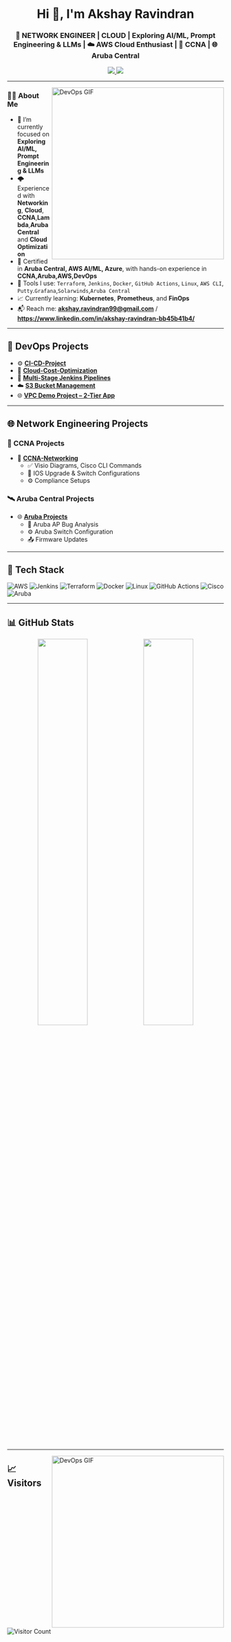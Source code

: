 <h1 align="center">Hi 👋, I'm Akshay Ravindran</h1>
<h3 align="center">🚀 NETWORK ENGINEER | CLOUD | Exploring AI/ML, Prompt Engineering & LLMs | ☁️ AWS Cloud Enthusiast | 🧠 CCNA | 🌐 Aruba Central </h3>

<p align="center">
  <a href="https://www.linkedin.com/in/akshay-ravindran-bb45b41b4/">
    <img src="https://img.shields.io/badge/-LinkedIn-blue?style=flat-square&logo=Linkedin&logoColor=white" />
  </a>
  <a href="mailto:akshay.ravindran99@gmail.com">
    <img src="https://img.shields.io/badge/-akshay@example.com-c14438?style=flat-square&logo=Gmail&logoColor=white" />
  </a>
</p>

---

<img align="right" alt="DevOps GIF" width="400" src="https://media3.giphy.com/media/v1.Y2lkPTc5MGI3NjExMnM1bGE1bzRpbHFrb25udnQzbzJ5NTNzN2ZtN3h4aGFpeGNraDZ0ZiZlcD12MV9pbnRlcm5hbF9naWZfYnlfaWQmY3Q9Zw/dWesBcTLavkZuG35MI/giphy.gif">

### 👨‍💻 About Me

- 🔭 I’m currently focused on **Exploring AI/ML, Prompt Engineering & LLMs**
- 🌩️ Experienced with **Networking**, **Cloud**, **CCNA**,**Lambda**,**Aruba Central** and **Cloud Optimization**
- 🧠 Certified in **Aruba Central, AWS AI/ML, Azure**, with hands-on experience in **CCNA,Aruba,AWS,DevOps**
- 🧰 Tools I use: `Terraform`, `Jenkins`, `Docker`, `GitHub Actions`, `Linux`, `AWS CLI`, `Putty`.`Grafana`,`Solarwinds`,`Aruba Central`
- 📈 Currently learning: **Kubernetes**, **Prometheus**, and **FinOps**
- 📬 Reach me: **akshay.ravindran99@gmail.com** / **https://www.linkedin.com/in/akshay-ravindran-bb45b41b4/**

---

## 🚀 DevOps Projects

- ⚙️ **[CI-CD-Project](https://github.com/akshay-ravindran-cloud/akshay.ravindran/tree/main/CI-CD-Project)**  
- 💸 **[Cloud-Cost-Optimization](https://github.com/akshay-ravindran-cloud/akshay.ravindran/tree/main/Cloud-Cost-Optimization)**  
- 🧪 **[Multi-Stage Jenkins Pipelines](https://github.com/akshay-ravindran-cloud/akshay.ravindran/tree/main/multi-stage-multi-agent)**  
- ☁️ **[S3 Bucket Management](https://github.com/akshay-ravindran-cloud/akshay.ravindran/tree/main/S3%20Bucket)**  
- 🌐 **[VPC Demo Project – 2-Tier App](https://github.com/akshay-ravindran-cloud/akshay.ravindran/tree/main/VPC%20Demo%20Project)**  

---

## 🌐 Network Engineering Projects

### 🔌 CCNA Projects

- 📡 **[CCNA-Networking](https://github.com/akshay-ravindran-cloud/CCNA-Networking)**
  - ✅ Visio Diagrams, Cisco CLI Commands
  - 🔧 IOS Upgrade & Switch Configurations
  - ⚙️ Compliance Setups

### 🛰️ Aruba Central Projects

- 🌐 **[Aruba Projects](https://github.com/akshay-ravindran-cloud/Aruba-Central)**
  - 🐛 Aruba AP Bug Analysis
  - ⚙️ Aruba Switch Configuration
  - 📤 Firmware Updates

---

## 🧰 Tech Stack

![AWS](https://img.shields.io/badge/AWS-232F3E?style=for-the-badge&logo=amazonaws&logoColor=white)
![Jenkins](https://img.shields.io/badge/Jenkins-D24939?style=for-the-badge&logo=jenkins&logoColor=white)
![Terraform](https://img.shields.io/badge/Terraform-7B42BC?style=for-the-badge&logo=terraform&logoColor=white)
![Docker](https://img.shields.io/badge/Docker-0db7ed?style=for-the-badge&logo=docker&logoColor=white)
![Linux](https://img.shields.io/badge/Linux-FCC624?style=for-the-badge&logo=linux&logoColor=black)
![GitHub Actions](https://img.shields.io/badge/GitHub%20Actions-2088FF?style=for-the-badge&logo=github-actions&logoColor=white)
![Cisco](https://img.shields.io/badge/Cisco-1BA0D7?style=for-the-badge&logo=cisco&logoColor=white)
![Aruba](https://img.shields.io/badge/Aruba-orange?style=for-the-badge&logo=hewlett-packard&logoColor=white)

---

## 📊 GitHub Stats

<p align="center">
  <img width="48%" src="https://github-readme-stats.vercel.app/api?username=akshay-ravindran-cloud&show_icons=true&theme=tokyonight" />
  <img width="48%" src="https://github-readme-stats.vercel.app/api/top-langs/?username=akshay-ravindran-cloud&layout=compact&theme=tokyonight" />
</p>

---
<img align="right" alt="DevOps GIF" width="400" src="https://media4.giphy.com/media/v1.Y2lkPTc5MGI3NjExcnV0OWxrMHM3aWJqdnNpNHNxcmNzaHJsYng4enJrMXByb3Y0YnlvdiZlcD12MV9pbnRlcm5hbF9naWZfYnlfaWQmY3Q9Zw/3oEdva9BUHPIs2SkGk/giphy.gif">

## 📈 Visitors

![Visitor Count](https://komarev.com/ghpvc/?username=akshay-ravindran-cloud&color=blue)
